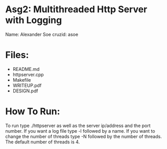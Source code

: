 # Asg2: Multithreaded Http Server with Logging
Name: Alexander Soe
cruzid: asoe

# Files:
  - README.md
  - httpserver.cpp
  - Makefile
  - WRITEUP.pdf
  - DESIGN.pdf
 
# How To Run:
To run type ./httpserver as well as the server ip/address and the port number. If you want a log file type -l followed by a name. If you want to change the number of threads type -N followed by the number of threads. The default number of threads is 4.






